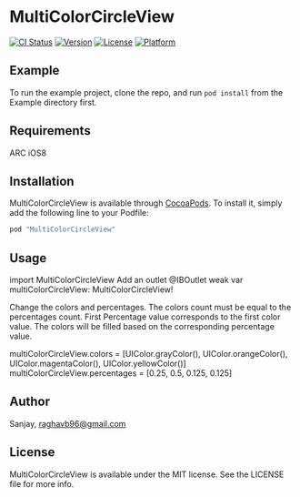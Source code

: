 # MultiColorCircleView

[![CI Status](http://img.shields.io/travis/Sanjay/MultiColorCircleView.svg?style=flat)](https://travis-ci.org/Sanjay/MultiColorCircleView)
[![Version](https://img.shields.io/cocoapods/v/MultiColorCircleView.svg?style=flat)](http://cocoapods.org/pods/MultiColorCircleView)
[![License](https://img.shields.io/cocoapods/l/MultiColorCircleView.svg?style=flat)](http://cocoapods.org/pods/MultiColorCircleView)
[![Platform](https://img.shields.io/cocoapods/p/MultiColorCircleView.svg?style=flat)](http://cocoapods.org/pods/MultiColorCircleView)

## Example

To run the example project, clone the repo, and run `pod install` from the Example directory first.

## Requirements
ARC
iOS8

## Installation

MultiColorCircleView is available through [CocoaPods](http://cocoapods.org). To install
it, simply add the following line to your Podfile:

```ruby
pod "MultiColorCircleView"
```

## Usage

import MultiColorCircleView
Add an outlet  @IBOutlet weak var multiColorCircleView: MultiColorCircleView!

Change the colors and percentages. The colors count must be equal to the percentages count. First Percentage value corresponds to the first color value. The colors will be filled based on the corresponding percentage value.

multiColorCircleView.colors = [UIColor.grayColor(), UIColor.orangeColor(), UIColor.magentaColor(), UIColor.yellowColor()]
multiColorCircleView.percentages = [0.25, 0.5, 0.125, 0.125]


## Author

Sanjay, raghavb96@gmail.com

## License

MultiColorCircleView is available under the MIT license. See the LICENSE file for more info.
